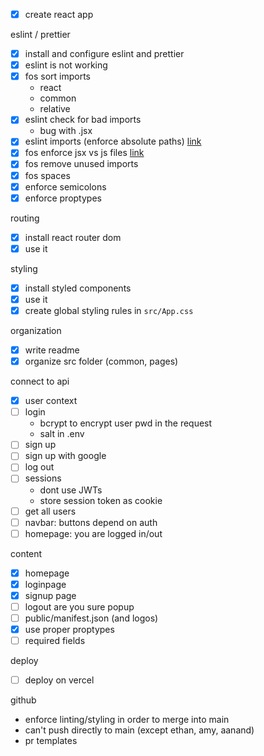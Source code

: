 - [x] create react app

eslint / prettier

- [x] install and configure eslint and prettier
- [x] eslint is not working
- [x] fos sort imports
  - react
  - common
  - relative
- [x] eslint check for bad imports
  - bug with .jsx
- [x] eslint imports (enforce absolute paths)
      [link](https://www.npmjs.com/package/eslint-plugin-no-relative-import-paths)
- [x] fos enforce jsx vs js files
      [link](https://github.com/jsx-eslint/eslint-plugin-react)
- [x] fos remove unused imports
- [x] fos spaces
- [x] enforce semicolons
- [x] enforce proptypes

routing

- [x] install react router dom
- [x] use it

styling

- [x] install styled components
- [x] use it
- [x] create global styling rules in `src/App.css`

organization

- [x] write readme
- [x] organize src folder (common, pages)

connect to api

- [x] user context
- [ ] login
  - bcrypt to encrypt user pwd in the request
  - salt in .env
- [ ] sign up
- [ ] sign up with google
- [ ] log out
- [ ] sessions
  - dont use JWTs
  - store session token as cookie
- [ ] get all users
- [ ] navbar: buttons depend on auth
- [ ] homepage: you are logged in/out

content

- [x] homepage
- [x] loginpage
- [x] signup page
- [ ] logout are you sure popup
- [ ] public/manifest.json (and logos)
- [x] use proper proptypes
- [ ] required fields

deploy

- [ ] deploy on vercel

github

- enforce linting/styling in order to merge into main
- can't push directly to main (except ethan, amy, aanand)
- pr templates
